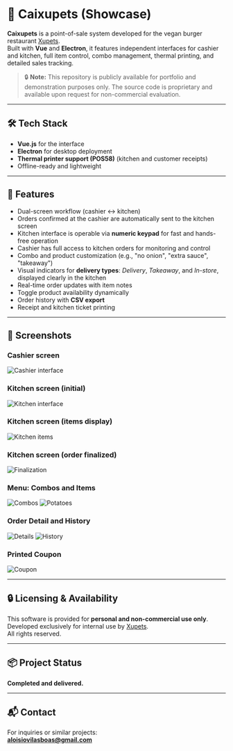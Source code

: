 # 🍔 Caixupets (Showcase)

**Caixupets** is a point-of-sale system developed for the vegan burger restaurant [Xupets](https://www.instagram.com/xupetsveggie/).  
Built with **Vue** and **Electron**, it features independent interfaces for cashier and kitchen, full item control, combo management, thermal printing, and detailed sales tracking.

> 🔒 **Note:**
> This repository is publicly available for portfolio and demonstration purposes only.
> The source code is proprietary and available upon request for non-commercial evaluation.

---

## 🛠️ Tech Stack

- **Vue.js** for the interface
- **Electron** for desktop deployment
- **Thermal printer support (POS58)** (kitchen and customer receipts)
- Offline-ready and lightweight

---

## 🧾 Features

- Dual-screen workflow (cashier ↔ kitchen)
- Orders confirmed at the cashier are automatically sent to the kitchen screen
- Kitchen interface is operable via **numeric keypad** for fast and hands-free operation
- Cashier has full access to kitchen orders for monitoring and control
- Combo and product customization (e.g., "no onion", "extra sauce", "takeaway")
- Visual indicators for **delivery types**: *Delivery*, *Takeaway*, and *In-store*, displayed clearly in the kitchen
- Real-time order updates with item notes
- Toggle product availability dynamically
- Order history with **CSV export**
- Receipt and kitchen ticket printing

---

## 📸 Screenshots

### Cashier screen
![Cashier interface](screenshots/caixa.png)

### Kitchen screen (initial)
![Kitchen interface](screenshots/cozinha.png)

### Kitchen screen (items display)
![Kitchen items](screenshots/itenscozinha.png)

### Kitchen screen (order finalized)
![Finalization](screenshots/fim-cozinha.png)

### Menu: Combos and Items
![Combos](screenshots/cardapio_combo.png)
![Potatoes](screenshots/cardapio_batata.png)

### Order Detail and History
![Details](screenshots/detalhamento.png)
![History](screenshots/historico.png)

### Printed Coupon
![Coupon](screenshots/cupom.png)

---

## 🔒 Licensing & Availability

This software is provided for **personal and non-commercial use only**.  
Developed exclusively for internal use by [Xupets](https://www.instagram.com/xupetsveggie/).  
All rights reserved.

---

## 📦 Project Status

**Completed and delivered.**  

---

## 📬 Contact

For inquiries or similar projects:  
**aloisiovilasboas@gmail.com**
